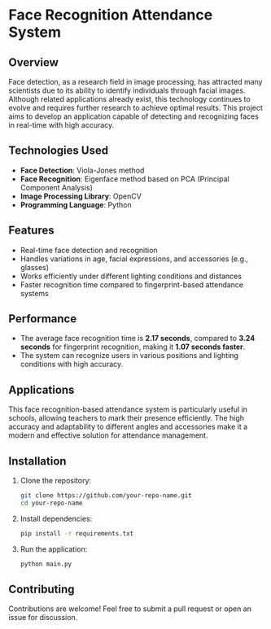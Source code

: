# Face Recognition Attendance System

## Overview
Face detection, as a research field in image processing, has attracted many scientists due to its ability to identify individuals through facial images. Although related applications already exist, this technology continues to evolve and requires further research to achieve optimal results. This project aims to develop an application capable of detecting and recognizing faces in real-time with high accuracy.

## Technologies Used
- **Face Detection**: Viola-Jones method
- **Face Recognition**: Eigenface method based on PCA (Principal Component Analysis)
- **Image Processing Library**: OpenCV
- **Programming Language**: Python

## Features
- Real-time face detection and recognition
- Handles variations in age, facial expressions, and accessories (e.g., glasses)
- Works efficiently under different lighting conditions and distances
- Faster recognition time compared to fingerprint-based attendance systems

## Performance
- The average face recognition time is **2.17 seconds**, compared to **3.24 seconds** for fingerprint recognition, making it **1.07 seconds faster**.
- The system can recognize users in various positions and lighting conditions with high accuracy.

## Applications
This face recognition-based attendance system is particularly useful in schools, allowing teachers to mark their presence efficiently. The high accuracy and adaptability to different angles and accessories make it a modern and effective solution for attendance management.

## Installation
1. Clone the repository:
   ```sh
   git clone https://github.com/your-repo-name.git
   cd your-repo-name
   ```
2. Install dependencies:
   ```sh
   pip install -r requirements.txt
   ```
3. Run the application:
   ```sh
   python main.py
   ```

## Contributing
Contributions are welcome! Feel free to submit a pull request or open an issue for discussion.

